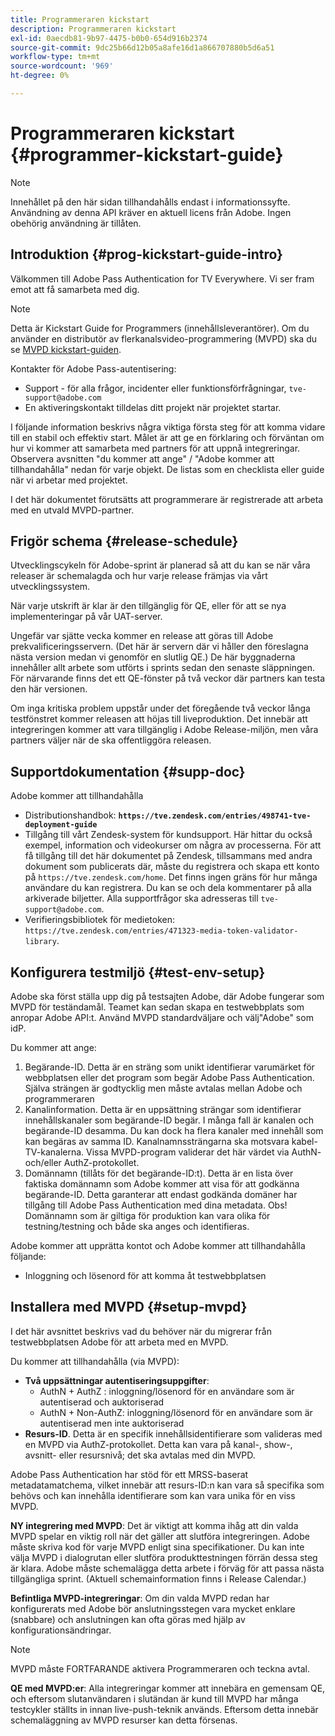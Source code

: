 ```yaml
---
title: Programmeraren kickstart
description: Programmeraren kickstart
exl-id: 0aecdb81-9b97-4475-b0b0-654d916b2374
source-git-commit: 9dc25b66d12b05a8afe16d1a866707880b5d6a51
workflow-type: tm+mt
source-wordcount: '969'
ht-degree: 0%

---
```


# Programmeraren kickstart {#programmer-kickstart-guide}

>[!NOTE]
>
>Innehållet på den här sidan tillhandahålls endast i informationssyfte. Användning av denna API kräver en aktuell licens från Adobe. Ingen obehörig användning är tillåten.

## Introduktion {#prog-kickstart-guide-intro}

Välkommen till Adobe Pass Authentication for TV Everywhere. Vi ser fram emot att få samarbeta med dig.

>[!NOTE]
>
>Detta är Kickstart Guide for Programmers (innehållsleverantörer). Om du använder en distributör av flerkanalsvideo-programmering (MVPD) ska du se [MVPD kickstart-guiden](/help/authentication/kickstart/mvpd-kickstart-guide.md).


Kontakter för Adobe Pass-autentisering:

* Support - för alla frågor, incidenter eller funktionsförfrågningar, `tve-support@adobe.com`
* En aktiveringskontakt tilldelas ditt projekt när projektet startar.

I följande information beskrivs några viktiga första steg för att komma vidare till en stabil och effektiv start. Målet är att ge en förklaring och förväntan om hur vi kommer att samarbeta med partners för att uppnå integreringar. Observera avsnitten &quot;du kommer att ange&quot; / &quot;Adobe kommer att tillhandahålla&quot; nedan för varje objekt. De listas som en checklista eller guide när vi arbetar med projektet.

I det här dokumentet förutsätts att programmerare är registrerade att arbeta med en utvald MVPD-partner.

## Frigör schema {#release-schedule}

Utvecklingscykeln för Adobe-sprint är planerad så att du kan se när våra releaser är schemalagda och hur varje release främjas via vårt utvecklingssystem.

När varje utskrift är klar är den tillgänglig för QE, eller för att se nya implementeringar på vår UAT-server.

Ungefär var sjätte vecka kommer en release att göras till Adobe prekvalificeringsservern. (Det här är servern där vi håller den föreslagna nästa version medan vi genomför en slutlig QE.) De här byggnaderna innehåller allt arbete som utförts i sprints sedan den senaste släppningen. För närvarande finns det ett QE-fönster på två veckor där partners kan testa den här versionen.

Om inga kritiska problem uppstår under det föregående två veckor långa testfönstret kommer releasen att höjas till liveproduktion. Det innebär att integreringen kommer att vara tillgänglig i Adobe Release-miljön, men våra partners väljer när de ska offentliggöra releasen.

<!--For the latest release schedule information, see the Release Calendar.-->

## Supportdokumentation {#supp-doc}

Adobe kommer att tillhandahålla

* Distributionshandbok: **`https://tve.zendesk.com/entries/498741-tve-deployment-guide`**
* Tillgång till vårt Zendesk-system för kundsupport. Här hittar du också exempel, information och videokurser om några av processerna. För att få tillgång till det här dokumentet på Zendesk, tillsammans med andra dokument som publicerats där, måste du registrera och skapa ett konto på `https://tve.zendesk.com/home`. Det finns ingen gräns för hur många användare du kan registrera.  Du kan se och dela kommentarer på alla arkiverade biljetter. Alla supportfrågor ska adresseras till `tve-support@adobe.com`.
* Verifieringsbibliotek för medietoken: `https://tve.zendesk.com/entries/471323-media-token-validator-library`.

## Konfigurera testmiljö {#test-env-setup}

Adobe ska först ställa upp dig på testsajten Adobe, där Adobe fungerar som MVPD för teständamål. Teamet kan sedan skapa en testwebbplats som anropar Adobe API:t. Använd MVPD standardväljare och välj&quot;Adobe&quot; som idP.

Du kommer att ange:

1. Begärande-ID. Detta är en sträng som unikt identifierar varumärket för webbplatsen eller det program som begär Adobe Pass Authentication. Själva strängen är godtycklig men måste avtalas mellan Adobe och programmeraren
1. Kanalinformation. Detta är en uppsättning strängar som identifierar innehållskanaler som begärande-ID begär. I många fall är kanalen och begärande-ID desamma. Du kan dock ha flera kanaler med innehåll som kan begäras av samma ID. Kanalnamnssträngarna ska motsvara kabel-TV-kanalerna. Vissa MVPD-program validerar det här värdet via AuthN- och/eller AuthZ-protokollet.
1. Domännamn (tillåts för det begärande-ID:t). Detta är en lista över faktiska domännamn som Adobe kommer att visa för att godkänna begärande-ID. Detta garanterar att endast godkända domäner har tillgång till Adobe Pass Authentication med dina metadata. Obs! Domännamn som är giltiga för produktion kan vara olika för testning/testning och både ska anges och identifieras.

Adobe kommer att upprätta kontot och Adobe kommer att tillhandahålla följande:

* Inloggning och lösenord för att komma åt testwebbplatsen

## Installera med MVPD {#setup-mvpd}

I det här avsnittet beskrivs vad du behöver när du migrerar från testwebbplatsen Adobe för att arbeta med en MVPD.

Du kommer att tillhandahålla (via MVPD):

* **Två uppsättningar autentiseringsuppgifter**:
   * AuthN + AuthZ : inloggning/lösenord för en användare som är autentiserad och auktoriserad
   * AuthN + Non-AuthZ: inloggning/lösenord för en användare som är autentiserad men inte auktoriserad
* **Resurs-ID**. Detta är en specifik innehållsidentifierare som valideras med en MVPD via AuthZ-protokollet. Detta kan vara på kanal-, show-, avsnitt- eller resursnivå; det ska avtalas med din MVPD.

Adobe Pass Authentication har stöd för ett MRSS-baserat metadatamatchema, vilket innebär att resurs-ID:n kan vara så specifika som behövs och kan innehålla identifierare som kan vara unika för en viss MVPD.

**NY integrering med MVPD**: Det är viktigt att komma ihåg att din valda MVPD spelar en viktig roll när det gäller att slutföra integreringen. Adobe måste skriva kod för varje MVPD enligt sina specifikationer. Du kan inte välja MVPD i dialogrutan eller slutföra produkttestningen förrän dessa steg är klara. Adobe måste schemalägga detta arbete i förväg för att passa nästa tillgängliga sprint. (Aktuell schemainformation finns i Release Calendar.)

**Befintliga MVPD-integreringar**: Om din valda MVPD redan har konfigurerats med Adobe bör anslutningsstegen vara mycket enklare (snabbare) och anslutningen kan ofta göras med hjälp av konfigurationsändringar.

>[!NOTE]
>
>MVPD måste FORTFARANDE aktivera Programmeraren och teckna avtal.

**QE med MVPD:er**: Alla integreringar kommer att innebära en gemensam QE, och eftersom slutanvändaren i slutändan är kund till MVPD har många testcykler ställts in innan live-push-teknik används. Eftersom detta innebär schemaläggning av MVPD resurser kan detta försenas.

<!--
>[RELATEDINFORMATION]
>[MVPD Kickstart Guide](help\authentication\mvpd-kickstart-guide.md)
-->
